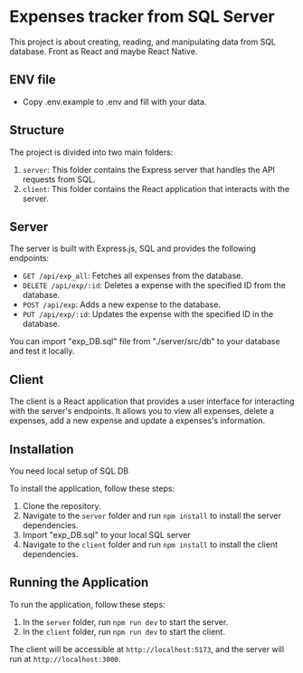 # Expenses tracker from SQL Server

This project is about creating, reading, and manipulating data from SQL database. Front as React and maybe React Native.

## ENV file

-  Copy .env.example to .env and fill with your data.

## Structure

The project is divided into two main folders:

1. `server`: This folder contains the Express server that handles the API requests from SQL.
2. `client`: This folder contains the React application that interacts with the server.

## Server

The server is built with Express.js, SQL and provides the following endpoints:

-  `GET /api/exp_all`: Fetches all expenses from the database.
-  `DELETE /api/exp/:id`: Deletes a expense with the specified ID from the database.
-  `POST /api/exp`: Adds a new expense to the database.
-  `PUT /api/exp/:id`: Updates the expense with the specified ID in the database.

You can import "exp_DB.sql" file from "./server/src/db" to your database and test it locally.

## Client

The client is a React application that provides a user interface for interacting with the server's endpoints. It allows you to view all expenses, delete a expenses, add a new expense and update a expenses's information.

## Installation

You need local setup of SQL DB <br>

To install the application, follow these steps:

1. Clone the repository.
2. Navigate to the `server` folder and run `npm install` to install the server dependencies.
3. Import "exp_DB.sql" to your local SQL server
4. Navigate to the `client` folder and run `npm install` to install the client dependencies.

## Running the Application

To run the application, follow these steps:

1. In the `server` folder, run `npm run dev` to start the server.
2. In the `client` folder, run `npm run dev` to start the client.

The client will be accessible at `http://localhost:5173`, and the server will run at `http://localhost:3000`.
